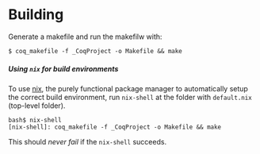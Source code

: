# Building

Generate a makefile and run the makefilw with:

```
$ coq_makefile -f _CoqProject -o Makefile && make
```

##### Using `nix` for build environments

To use [nix](https://nixos.org/nix/), the purely functional package manager
to automatically setup the correct build environment, run `nix-shell` at
the folder with `default.nix` (top-level folder).


```
bash$ nix-shell
[nix-shell]: coq_makefile -f _CoqProject -o Makefile && make
```

This should _never fail_ if the `nix-shell` succeeds.
